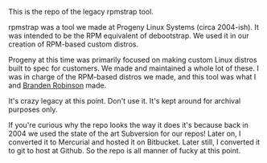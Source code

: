 This is the repo of the legacy rpmstrap tool.

rpmstrap was a tool we made at Progeny Linux Systems (circa 2004-ish). It was
intended to be the RPM equivalent of debootstrap. We used it in our creation
of RPM-based custom distros.

Progeny at this time was primarily focused on
making custom Linux distros built to spec for customers. We made and maintained
a whole lot of these. I was in charge of the RPM-based distros we made, and this
tool was what I and [Branden Robinson](https://www.debian.org/vote/2005/platforms/branden) made.

It's crazy legacy at this point. Don't use it. It's kept around for archival
purposes only.

If you're curious why the repo looks the way it does it's because back in 2004
we used the state of the art Subversion for our repos! Later on, I converted it
to Mercurial and hosted it on Bitbucket. Later still, I converted it to git
to host at Github. So the repo is all manner of fucky at this point.
